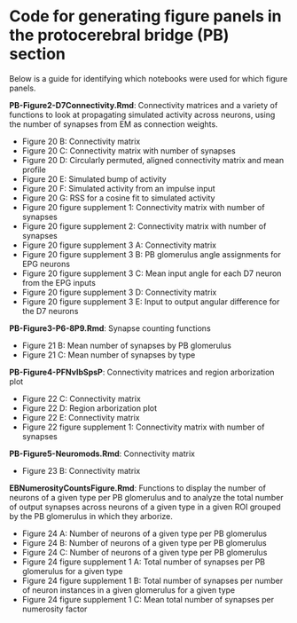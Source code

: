# Code for generating figure panels in the protocerebral bridge (PB) section
Below is a guide for identifying which notebooks were used for which figure panels.

**PB-Figure2-D7Connectivity.Rmd**: Connectivity matrices and a variety of functions to look at propagating simulated activity across neurons, using the number of synapses from EM as connection weights.
* Figure 20 B: Connectivity matrix
* Figure 20 C: Connectivity matrix with number of synapses
* Figure 20 D: Circularly permuted, aligned connectivity matrix and mean profile
* Figure 20 E: Simulated bump of activity 
* Figure 20 F: Simulated activity from an impulse input
* Figure 20 G: RSS for a cosine fit to simulated activity
* Figure 20 figure supplement 1: Connectivity matrix with number of synapses
* Figure 20 figure supplement 2: Connectivity matrix with number of synapses
* Figure 20 figure supplement 3 A: Connectivity matrix
* Figure 20 figure supplement 3 B: PB glomerulus angle assignments for EPG neurons
* Figure 20 figure supplement 3 C: Mean input angle for each D7 neuron from the EPG inputs
* Figure 20 figure supplement 3 D: Connectivity matrix
* Figure 20 figure supplement 3 E: Input to output angular difference for the D7 neurons

**PB-Figure3-P6-8P9.Rmd**: Synapse counting functions
* Figure 21 B: Mean number of synapses by PB glomerulus
* Figure 21 C: Mean number of synapses by type

**PB-Figure4-PFNvIbSpsP**: Connectivity matrices and region arborization plot
* Figure 22 C: Connectivity matrix
* Figure 22 D: Region arborization plot
* Figure 22 E: Connectivity matrix
* Figure 22 figure supplement 1: Connectivity matrix with number of synapses

**PB-Figure5-Neuromods.Rmd**: Connectivity matrix
* Figure 23 B: Connectivity matrix

**EBNumerosityCountsFigure.Rmd**: Functions to display the number of neurons of a given type per PB glomerulus and to analyze the total number of output synapses across neurons of a given type in a given ROI grouped by the PB glomerulus in which they arborize.
* Figure 24 A: Number of neurons of a given type per PB glomerulus
* Figure 24 B: Number of neurons of a given type per PB glomerulus
* Figure 24 C: Number of neurons of a given type per PB glomerulus
* Figure 24 figure supplement 1 A: Total number of synapses per PB glomerulus for a given type
* Figure 24 figure supplement 1 B: Total number of synapses per number of neuron instances in a given glomerulus for a given type
* Figure 24 figure supplement 1 C: Mean total number of synapses per numerosity factor